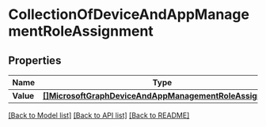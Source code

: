 # CollectionOfDeviceAndAppManagementRoleAssignment

## Properties

Name | Type | Description | Notes
------------ | ------------- | ------------- | -------------
**Value** | [**[]MicrosoftGraphDeviceAndAppManagementRoleAssignment**](microsoft.graph.deviceAndAppManagementRoleAssignment.md) |  | [optional] 

[[Back to Model list]](../README.md#documentation-for-models) [[Back to API list]](../README.md#documentation-for-api-endpoints) [[Back to README]](../README.md)


